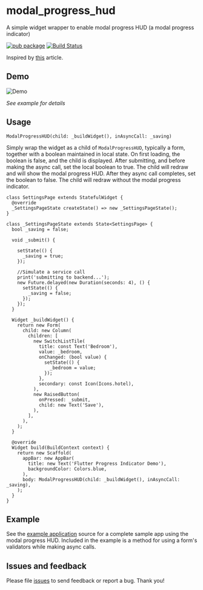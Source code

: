 # modal_progress_hud

A simple widget wrapper to enable modal progress HUD (a modal progress indicator)

[![pub package](https://img.shields.io/pub/v/modal_progress_hud.svg)](https://pub.dartlang.org/packages/modal_progress_hud)
[![Build Status](https://travis-ci.org/mmcc007/modal_progress_hud.svg?branch=master)](https://travis-ci.org/mmcc007/modal_progress_hud)

Inspired by [this](https://codingwithjoe.com/flutter-how-to-build-a-modal-progress-indicator/) article.


## Demo
![Demo](https://github.com/mmcc007/modal_progress_hud/blob/master/modal_progress_hud.gif)

*See example for details*

## Usage
```
ModalProgressHUD(child: _buildWidget(), inAsyncCall: _saving)
```
Simply wrap the widget as a child of `ModalProgressHUD`, typically a form, together with a boolean
maintained in local state.
On first loading, the boolean is false, and the child is displayed.
After submitting, and before making the async call, set the local boolean to
true. The child will redraw and will show the modal progress HUD.
After
they async call completes, set the boolean to false. The child will
redraw without the modal progress indicator.

```
class SettingsPage extends StatefulWidget {
  @override
  _SettingsPageState createState() => new _SettingsPageState();
}

class _SettingsPageState extends State<SettingsPage> {
  bool _saving = false;

  void _submit() {

    setState(() {
      _saving = true;
    });

    //Simulate a service call
    print('submitting to backend...');
    new Future.delayed(new Duration(seconds: 4), () {
      setState(() {
        _saving = false;
      });
    });
  }

  Widget _buildWidget() {
    return new Form(
      child: new Column(
        children: [
          new SwitchListTile(
            title: const Text('Bedroom'),
            value: _bedroom,
            onChanged: (bool value) {
              setState(() {
                _bedroom = value;
              });
            },
            secondary: const Icon(Icons.hotel),
          ),
          new RaisedButton(
            onPressed: _submit,
            child: new Text('Save'),
          ),
        ],
      ),
    );
  }

  @override
  Widget build(BuildContext context) {
    return new Scaffold(
      appBar: new AppBar(
        title: new Text('Flutter Progress Indicator Demo'),
        backgroundColor: Colors.blue,
      ),
      body: ModalProgressHUD(child: _buildWidget(), inAsyncCall: _saving),
    );
  }
}

```

## Example

See the [example application](https://github.com/mmcc007/modal_progress_hud/tree/master/example) source
for a complete sample app using the modal progress HUD. Included in the
example is a method for using a form's validators while making async
calls.

## Issues and feedback

Please file [issues](https://github.com/mmcc007/modal_progress_hud/issues/new)
to send feedback or report a bug. Thank you!

